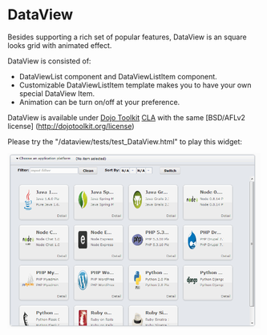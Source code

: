 DataView
=============


Besides supporting a rich set of popular features, DataView is an square looks grid with animated effect.


DataView is consisted of:

* DataViewList component and DataViewListItem component.
* Customizable DataViewListItem template makes you to have your own special DataView Item. 
* Animation can be turn on/off at your preference.

DataView is available under [Dojo Toolkit](http://dojotoolkit.org/) [CLA](http://dojofoundation.org/about/cla) with the same [BSD/AFLv2 license] (http://dojotoolkit.org/license)



Please try the "/dataview/tests/test_DataView.html" to play this widget:

<img src="dataview.png"/>